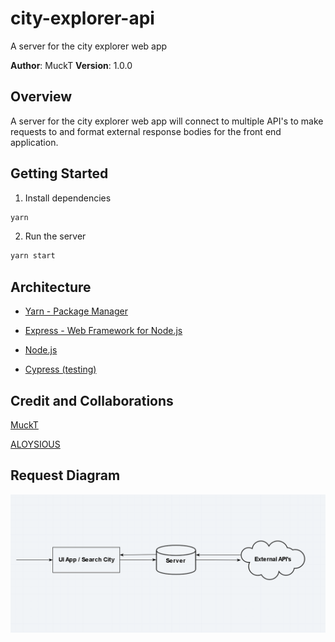 # city-explorer-api
A server for the city explorer web app

**Author**: MuckT
**Version**: 1.0.0

## Overview
A server for the city explorer web app will connect to multiple API's to make requests to and format external response bodies for the front end application.

## Getting Started

1. Install dependencies

  ```bash
  yarn
  ```

2. Run the server

  ```bash
  yarn start
  ```

## Architecture

* [Yarn - Package Manager](https://yarnpkg.com/)

* [Express - Web Framework for Node.js](https://www.npmjs.com/package/express)

* [Node.js](https://nodejs.org/en/)

* [Cypress (testing)](https://www.cypress.io)

## Credit and Collaborations

[MuckT](https://github.com/MuckT)

[ALOYSIOUS](https://github.com/AL0YSI0US)

## Request Diagram

![Server Request Diagram](city-explorer-diagram.PNG)